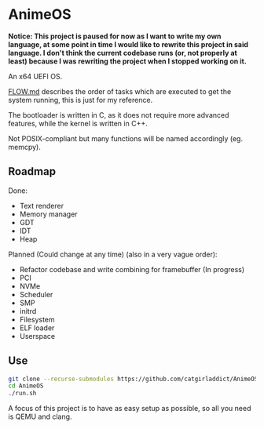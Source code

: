 # AnimeOS
**Notice: This project is paused for now as I want to write my own language, at some point in time I would like to rewrite this project in said language. I don't think the current codebase runs (or, not properly at least) because I was rewriting the project when I stopped working on it.**

An x64 UEFI OS.

[FLOW.md](FLOW.md) describes the order of tasks which are executed to get the system running, this is just for my reference.

The bootloader is written in C, as it does not require more advanced features, while the kernel is written in C++.

Not POSIX-compliant but many functions will be named accordingly (eg. memcpy).

## Roadmap
Done:
* Text renderer
* Memory manager
* GDT
* IDT
* Heap

Planned (Could change at any time) (also in a very vague order):
* Refactor codebase and write combining for framebuffer (In progress)
* PCI
* NVMe
* Scheduler
* SMP
* initrd
* Filesystem
* ELF loader
* Userspace

## Use
```Bash
git clone --recurse-submodules https://github.com/catgirladdict/AnimeOS
cd AnimeOS
./run.sh
```

A focus of this project is to have as easy setup as possible, so all you need is QEMU and clang.
